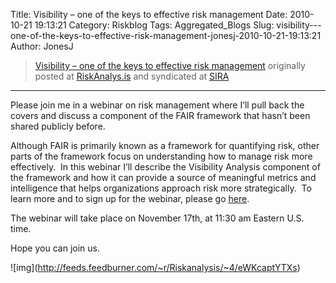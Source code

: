 Title: Visibility – one of the keys to effective risk management
Date: 2010-10-21 19:13:21
Category: Riskblog
Tags: Aggregated_Blogs
Slug: visibility---one-of-the-keys-to-effective-risk-management-jonesj-2010-10-21-19:13:21
Author: JonesJ

>[Visibility – one of the keys to effective risk management](http://feedproxy.google.com/~r/Riskanalysis/~3/eWKcaptYTXs/) originally posted at [RiskAnalys.is](http://riskmanagementinsight.com/riskanalysis) and syndicated at [SIRA](http://societyinforisk.org)
***
Please join me in a webinar on risk management where I’ll pull back the covers and discuss a component of the FAIR framework that hasn’t been shared publicly before.

Although FAIR is primarily known as a framework for quantifying risk, other parts of the framework focus on understanding how to manage risk more effectively.  In this webinar I’ll describe the Visibility Analysis component of the framework and how it can provide a source of meaningful metrics and intelligence that helps organizations approach risk more strategically.  To learn more and to sign up for the webinar, please go [here](http://www.businessofsecurity.com/eventpage6.html).

The webinar will take place on November 17th, at 11:30 am Eastern U.S. time.

Hope you can join us.

\!\[img\](http://feeds.feedburner.com/~r/Riskanalysis/~4/eWKcaptYTXs)


